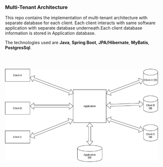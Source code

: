  ### Multi-Tenant Architecture

This repo contains the implementation of multi-tenant architecture 
with separate database for each client. Each client interacts with same software application
with separate database underneath.Each client database information is stored in Application database.

The technologies used are **Java**, **Spring Boot**, **JPA/Hibernate**, **MyBatis**, **PostgresSql**.

<br><br>

<img src="multi-tenant.jpg">

